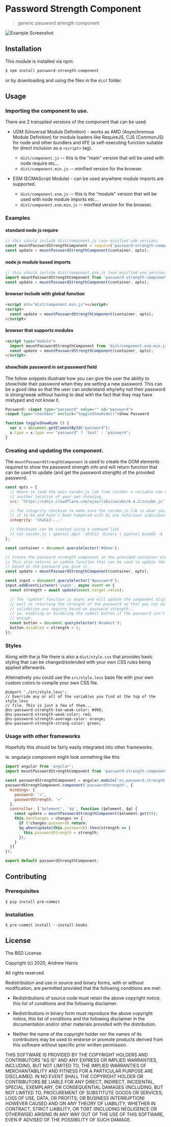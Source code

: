 # Password Strength Component

> generic password strength component

![Example Screenshot](screenshot.png)

## Installation

This module is installed via npm:

``` bash
$ npm install password-strength-component
```

or by downloading and using the files in the `dist` folder.

## Usage

### Importing the component to use.

There are 2 transpiled versions of the component that can be used.

* UDM (Universal Module Definition) - works as AMD (Asynchronous Module Definition) for module
  loaders like RequireJS, CJS (CommonJS) for node and other bundlers and IIFE (a self-executing
  function suitable for direct inclusion as a `<script>` tag).

  * `dist/component.js` -- this is the "main" version that will be used with node require etc...
  * `dist/component.min.js` -- minified version for the browser.

* ESM (ECMAScript Module) - can be used anywhere module imports are supported.

  * `dist/component.esm.js` -- this is the "module" version that will be used with node module
    imports etc...
  * `dist/component.esm.min.js` -- minified version for the browser.

### Examples

#### standard node js require
```js
// this should include dist/component.js (non minified udm version)
const mountPasswordStrengthComponent = require('password-strength-component');
const update = mountPasswordStrengthComponent(container, opts);
```

#### node js module based imports
```js
// this should include dist/component.esm.js (non minified esm version)
import mountPasswordStrengthComponent from 'password-strength-component';
const update = mountPasswordStrengthComponent(container, opts);
```

#### browser include with global function
```html
<script src="dist/component.min.js"></script>
<script>
  const update = mountPasswordStrengthComponent(container, opts);
</script>
```

#### browser that supports modules
```html
<script type="module">
  import mountPasswordStrengthComponent from 'dist/component.esm.min.js';
  const update = mountPasswordStrengthComponent(container, opts);
</script>
```

#### show/hide password in set password field

The follow snippets illustrate how you can give the user the ability to show/hide their password when they are setting a  new password.  This can be a good idea so that the user can understand why/why not their password is strong/weak without having to deal with the fact that they may have mistyped and not know it.

```html
Password: <input type="password" value="" id="password">
<input type="checkbox" onclick="toggleShowHide()">Show Password
```

```js
function toggleShowHide () {
  var x = document.getElementById("password");
  x.type = x.type === "password" ? 'text' : 'password';
}
```

### Creating and updating the component.

The `mountPasswordStrengthComponent` is used to create the DOM elements required to show the
password strength info and will return function that can be used to update (and get the password
strength) of the provided password.

```js
const opts = {
  // Where to load the main zxcvbn.js lib from (either a reliable cdn or
  // another location of your own choosing.
  src: 'https://cdnjs.cloudflare.com/ajax/libs/zxcvbn/4.4.2/zxcvbn.js',

  // The integrity checksum to make sure the zxcvbn.js lib is what you expect
  // it to be and hasn't been tampered with by any nefarious individuals.
  integrity: 'sha512-...'

  // Checksums can be created using a command like
  // cat zxcvbn.js | openssl dgst -sha512 -binary | openssl base64 -A
};

const container = document.querySelector('#demo');

// Create the password strength component in the provided container element.
// This also returns an update function that can be used to update the display
// based on the password you give it.
const update = mountPasswordStrengthComponent(container, opts);

const input = document.querySelector('#password');
input.addEventListener('input', async event => {
  const strength = await update(event.target.value);

  // The "update" function is async and will update the component display as
  // well as returning the strength of the password so that you can do any
  // validation you require based on password strength...
  // ie. enabling or disabling the submit button if the password isn't good
  // enough.
  const button = document.querySelector('#submit');
  button.disabled = strength < 1;
});
```

### Styles

Along with the js file there is also a `dist/style.css` that provides basic styling that can be
changed/extended with your own CSS rules being applied afterwards.

Alternatively you could use the `src/style.less` base file with your own custom colors to compile
your own CSS file.

```less
@import './src/style.less';
// Override any or all of the variables you find at the top of the style.less
// file. This is just a few of them...
@ns-password-strength-too-weak-color: #999;
@ns-password-strength-weak-color: red;
@ns-password-strength-average-color: orange;
@ns-password-strength-strong-color: green;
```

### Usage with other frameworks

Hopefully this should be fairly easily integrated into other frameworks.

ie. angularjs component might look something like this

```js
import angular from 'angular';
import mountPasswordStrengthComponent from 'password-strength-component';

const passwordStrengthComponent = angular.module('ns.password.strength', []);
passwordStrengtComponent.component('passwordStrength', {
  bindings: {
    password: '<',
    passwordStrength: '='
  },
  controller: ['$element', '$q', function ($element, $q) {
    const update = mountPasswordStrengthComponent($element.get(0));
    this.$onChanges = changes => {
      if (!changes.password) return;
      $q.when(update(this.password)).then(strength => {
        this.passwordStrength = strength;
      });
    }
  }]
});

export default passwordStrengthComponent;
```

## Contributing

### Prerequisites

```
$ pip install pre-commit
```

### Installation

```
$ pre-commit install --install-hooks
```

## License

The BSD License

Copyright (c) 2020, Andrew Harris

All rights reserved.

Redistribution and use in source and binary forms, with or without modification,
are permitted provided that the following conditions are met:

* Redistributions of source code must retain the above copyright notice, this
  list of conditions and the following disclaimer.

* Redistributions in binary form must reproduce the above copyright notice, this
  list of conditions and the following disclaimer in the documentation and/or
  other materials provided with the distribution.

* Neither the name of the copyright holder nor the names of its
  contributors may be used to endorse or promote products derived from
  this software without specific prior written permission.

THIS SOFTWARE IS PROVIDED BY THE COPYRIGHT HOLDERS AND CONTRIBUTORS "AS IS" AND
ANY EXPRESS OR IMPLIED WARRANTIES, INCLUDING, BUT NOT LIMITED TO, THE IMPLIED
WARRANTIES OF MERCHANTABILITY AND FITNESS FOR A PARTICULAR PURPOSE ARE
DISCLAIMED. IN NO EVENT SHALL THE COPYRIGHT HOLDER OR CONTRIBUTORS BE LIABLE FOR
ANY DIRECT, INDIRECT, INCIDENTAL, SPECIAL, EXEMPLARY, OR CONSEQUENTIAL DAMAGES
(INCLUDING, BUT NOT LIMITED TO, PROCUREMENT OF SUBSTITUTE GOODS OR SERVICES;
LOSS OF USE, DATA, OR PROFITS; OR BUSINESS INTERRUPTION) HOWEVER CAUSED AND ON
ANY THEORY OF LIABILITY, WHETHER IN CONTRACT, STRICT LIABILITY, OR TORT
(INCLUDING NEGLIGENCE OR OTHERWISE) ARISING IN ANY WAY OUT OF THE USE OF THIS
SOFTWARE, EVEN IF ADVISED OF THE POSSIBILITY OF SUCH DAMAGE.
